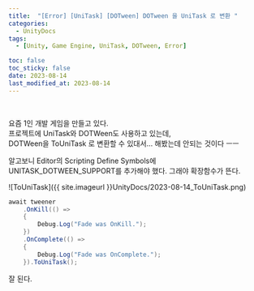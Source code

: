 ```yaml
---
title:  "[Error] [UniTask] [DOTween] DOTween 을 UniTask 로 변환 "
categories:
  - UnityDocs
tags:
  - [Unity, Game Engine, UniTask, DOTween, Error]

toc: false
toc_sticky: false
date: 2023-08-14
last_modified_at: 2023-08-14
---
```


<br>

요즘 1인 개발 게임을 만들고 있다.  
프로젝트에 UniTask와 DOTWeen도 사용하고 있는데,  
DOTWeen을 ToUniTask 로 변환할 수 있대서... 해봤는데 안되는 것이다 ㅡㅡ  

알고보니
Editor의 Scripting Define Symbols에  
UNITASK_DOTWEEN_SUPPORT를 추가해야 했다. 그래야 확장함수가 뜬다.  

![ToUniTask]({{ site.imageurl }}UnityDocs/2023-08-14_ToUniTask.png)  

```c#
await tweener
    .OnKill(() =>
    {
        Debug.Log("Fade was OnKill.");
    })
    .OnComplete(() =>
    {
        Debug.Log("Fade was OnComplete.");
    }).ToUniTask();
```

잘 된다.
